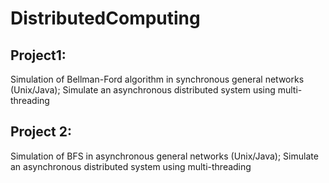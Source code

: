 # DistributedComputing
Project1:
----------
Simulation of Bellman-Ford algorithm in synchronous general networks (Unix/Java); Simulate an asynchronous distributed system using multi-threading

Project 2:
----------
Simulation of BFS in asynchronous general networks (Unix/Java); Simulate an asynchronous distributed system using multi-threading
